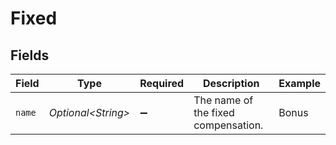 # Fixed


## Fields

| Field                               | Type                                | Required                            | Description                         | Example                             |
| ----------------------------------- | ----------------------------------- | ----------------------------------- | ----------------------------------- | ----------------------------------- |
| `name`                              | *Optional\<String>*                 | :heavy_minus_sign:                  | The name of the fixed compensation. | Bonus                               |